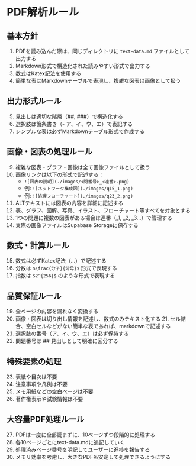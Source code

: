 # PDF解析ルール

## 基本方針
1. PDFを読み込んだ際は、同じディレクトリに `text-data.md` ファイルとして出力する
2. Markdown形式で構造化された読みやすい形式で出力する
3. 数式はKatex記法を使用する
4. 簡単な表はMarkdownテーブルで表現し、複雑な図表は画像として扱う

## 出力形式ルール
5. 見出しは適切な階層（##, ###）で構造化する
6. 選択肢は箇条書き（- ア、イ、ウ、エ）で表記する
7. シンプルな表は必ずMarkdownテーブル形式で作成する

## 画像・図表の処理ルール
9. 複雑な図表・グラフ・画像は全て画像ファイルとして扱う
10. 画像リンクは以下の形式で記述する：
    - `![図表の説明](./images/<問番号>_<連番>.png)`
    - 例: `![ネットワーク構成図](./images/q15_1.png)`
    - 例: `![処理フローチャート](./images/q23_2.png)`
11. ALTテキストには図表の内容を詳細に記述する
12. 表、グラフ、図解、写真、イラスト、フローチャート等すべてを対象とする
13. 1つの問題に複数の図表がある場合は連番（_1, _2, _3...）で管理する
14. 実際の画像ファイルはSupabase Storageに保存する

## 数式・計算ルール
15. 数式は必ずKatex記法（$...$）で記述する
16. 分数は `$\frac{分子}{分母}$` 形式で表現する
17. 指数は `$2^{256}$` のような形式で表現する

## 品質保証ルール
19. 全ページの内容を漏れなく変換する
20. 画像・図表は切り出し情報を記述し、数式のみテキスト化する
    21. セル結合、空白セルなどがない簡単な表であれば、markdownで記述する
21. 選択肢の番号（ア、イ、ウ、エ）は必ず保持する
22. 問題番号は ## 見出しとして明確に区分する

## 特殊要素の処理
23. 表紙や目次は不要
24. 注意事項や凡例は不要
25. メモ用紙などの空白ページは不要
26. 著作権表示や試験情報は不要

## 大容量PDF処理ルール
27. PDFは一度に全部読まずに、10ページずつ段階的に処理する
28. 各10ページごとにtext-data.mdに追記していく
29. 処理済みページ番号を明記してユーザーに進捗を報告する
30. メモリ効率を考慮し、大きなPDFも安定して処理できるようにする